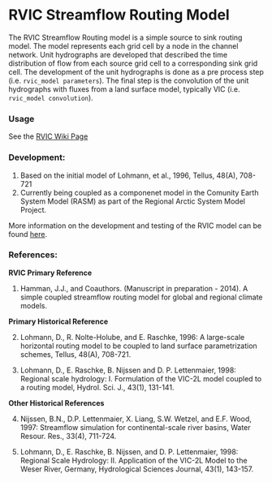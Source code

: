 # RVIC Streamflow Routing Model

The RVIC Streamflow Routing model is a simple source to sink routing model.  The model represents each grid cell by a node in the channel network.  Unit hydrographs are developed that described the time distribution of flow from each source grid cell to a corresponding sink grid cell.  The development of the unit hydrographs is done as a pre process step (i.e. `rvic_model parameters`).  The final step is the convolution of the unit hydrographs with fluxes from a land surface model, typically VIC (i.e. `rvic_model convolution`).  

### Usage
See the [RVIC Wiki Page](https://github.com/jhamman/RVIC/wiki/RVIC-Wiki)

### Development:
1.  Based on the initial model of Lohmann, et al., 1996, Tellus, 48(A), 708-721
2.  Currently being coupled as a componenet model in the Comunity Earth System Model (RASM) as part of the Regional Arctic System Model Project.

More information on the development and testing of the RVIC model can be found [here](https://github.com/jhamman/RVIC/wiki/Development-and-Testing).

### References:
**RVIC Primary Reference**

1.  Hamman, J.J., and Coauthors.  (Manuscript in preparation - 2014).  A simple coupled streamflow routing model for global and regional climate models.

**Primary Historical Reference**

2.  Lohmann, D., R. Nolte-Holube, and E. Raschke, 1996: A large-scale horizontal routing model to be coupled to land surface parametrization schemes, Tellus, 48(A), 708-721.

3.  Lohmann, D., E. Raschke, B. Nijssen and D. P. Lettenmaier, 1998: Regional scale hydrology: I. Formulation of the VIC-2L model coupled to a routing model, Hydrol. Sci. J., 43(1), 131-141.

**Other Historical References**

4.  Nijssen, B.N., D.P. Lettenmaier, X. Liang, S.W. Wetzel, and E.F. Wood, 1997: Streamflow simulation for continental-scale river basins, Water Resour. Res., 33(4), 711-724.

5.  Lohmann, D., E. Raschke, B. Nijssen, and D. P. Lettenmaier, 1998: Regional Scale Hydrology: II. Application of the VIC-2L Model to the Weser River, Germany, Hydrological Sciences Journal, 43(1), 143-157.
